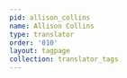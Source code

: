 ```yaml
---
pid: allison_collins
name: Allison Collins
type: translator
order: '010'
layout: tagpage
collection: translator_tags
---
```


